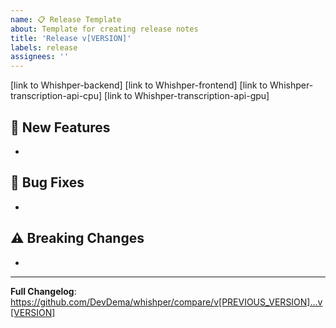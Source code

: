 ```yaml
---
name: 📋 Release Template
about: Template for creating release notes
title: 'Release v[VERSION]'
labels: release
assignees: ''
---
```


[link to Whishper-backend]
[link to Whishper-frontend]
[link to Whishper-transcription-api-cpu]
[link to Whishper-transcription-api-gpu]

## 🚀 New Features
-

## 🐛 Bug Fixes
-
## ⚠️ Breaking Changes
-

---

**Full Changelog**: https://github.com/DevDema/whishper/compare/v[PREVIOUS_VERSION]...v[VERSION]